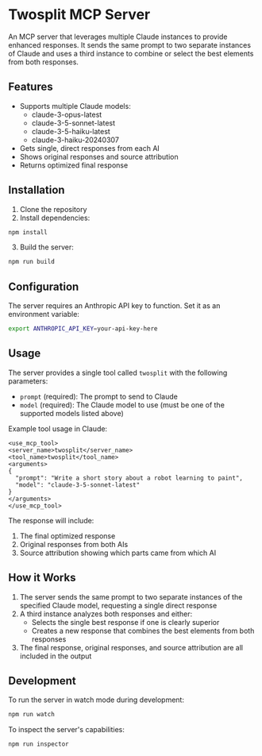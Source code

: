 # Twosplit MCP Server

An MCP server that leverages multiple Claude instances to provide enhanced responses. It sends the same prompt to two separate instances of Claude and uses a third instance to combine or select the best elements from both responses.

## Features

- Supports multiple Claude models:
  - claude-3-opus-latest
  - claude-3-5-sonnet-latest
  - claude-3-5-haiku-latest
  - claude-3-haiku-20240307
- Gets single, direct responses from each AI
- Shows original responses and source attribution
- Returns optimized final response

## Installation

1. Clone the repository
2. Install dependencies:
```bash
npm install
```
3. Build the server:
```bash
npm run build
```

## Configuration

The server requires an Anthropic API key to function. Set it as an environment variable:

```bash
export ANTHROPIC_API_KEY=your-api-key-here
```

## Usage

The server provides a single tool called `twosplit` with the following parameters:

- `prompt` (required): The prompt to send to Claude
- `model` (required): The Claude model to use (must be one of the supported models listed above)

Example tool usage in Claude:

```
<use_mcp_tool>
<server_name>twosplit</server_name>
<tool_name>twosplit</tool_name>
<arguments>
{
  "prompt": "Write a short story about a robot learning to paint",
  "model": "claude-3-5-sonnet-latest"
}
</arguments>
</use_mcp_tool>
```

The response will include:
1. The final optimized response
2. Original responses from both AIs
3. Source attribution showing which parts came from which AI

## How it Works

1. The server sends the same prompt to two separate instances of the specified Claude model, requesting a single direct response
2. A third instance analyzes both responses and either:
   - Selects the single best response if one is clearly superior
   - Creates a new response that combines the best elements from both responses
3. The final response, original responses, and source attribution are all included in the output

## Development

To run the server in watch mode during development:

```bash
npm run watch
```

To inspect the server's capabilities:

```bash
npm run inspector
